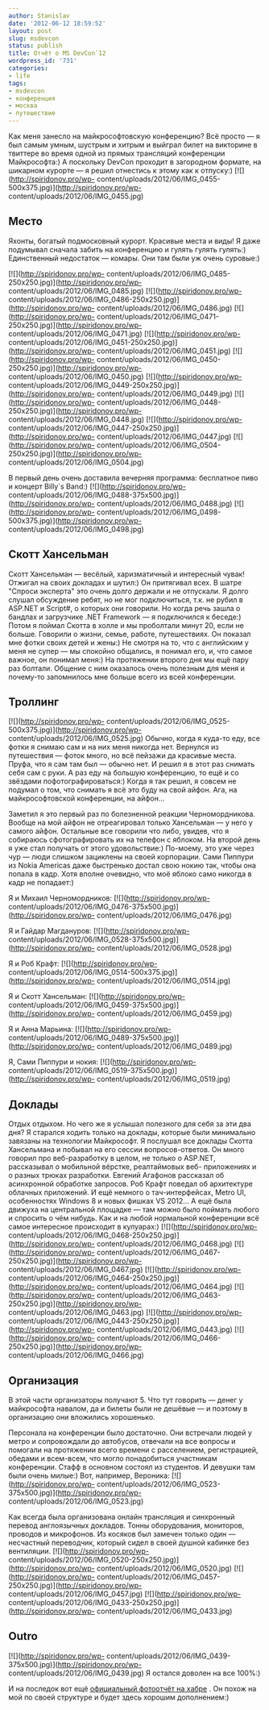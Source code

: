 ```yaml
---
author: Stanislav
date: '2012-06-12 18:59:52'
layout: post
slug: msdevcon
status: publish
title: Отчёт о MS DevCon`12
wordpress_id: '731'
categories:
- life
tags:
- msdevcon
- конференция
- москва
- путешествие
---
```


Как меня занесло на майкрософтовскую конференцию? Всё просто — я был самым
умным, шустрым и хитрым и выйграл билет на викторине в твиттере во время одной
из прямых трансляций конференции Майкрософта:) А поскольку DevCon проходит в
загородном формате, на шикарном курорте — я решил отнестись к этому как к
отпуску:) [![](http://spiridonov.pro/wp-
content/uploads/2012/06/IMG_0455-500x375.jpg)](http://spiridonov.pro/wp-
content/uploads/2012/06/IMG_0455.jpg)

## Место

Яхонты, богатый подмосковный курорт. Красивые места и виды! Я даже подумывал
сначала забить на конференцию и гулять гулять гулять:) Единственный недостаток
— комары. Они там были уж очень суровые:)

[![](http://spiridonov.pro/wp-
content/uploads/2012/06/IMG_0485-250x250.jpg)](http://spiridonov.pro/wp-
content/uploads/2012/06/IMG_0485.jpg) [![](http://spiridonov.pro/wp-
content/uploads/2012/06/IMG_0486-250x250.jpg)](http://spiridonov.pro/wp-
content/uploads/2012/06/IMG_0486.jpg) [![](http://spiridonov.pro/wp-
content/uploads/2012/06/IMG_0471-250x250.jpg)](http://spiridonov.pro/wp-
content/uploads/2012/06/IMG_0471.jpg) [![](http://spiridonov.pro/wp-
content/uploads/2012/06/IMG_0451-250x250.jpg)](http://spiridonov.pro/wp-
content/uploads/2012/06/IMG_0451.jpg) [![](http://spiridonov.pro/wp-
content/uploads/2012/06/IMG_0450-250x250.jpg)](http://spiridonov.pro/wp-
content/uploads/2012/06/IMG_0450.jpg) [![](http://spiridonov.pro/wp-
content/uploads/2012/06/IMG_0449-250x250.jpg)](http://spiridonov.pro/wp-
content/uploads/2012/06/IMG_0449.jpg) [![](http://spiridonov.pro/wp-
content/uploads/2012/06/IMG_0448-250x250.jpg)](http://spiridonov.pro/wp-
content/uploads/2012/06/IMG_0448.jpg) [![](http://spiridonov.pro/wp-
content/uploads/2012/06/IMG_0447-250x250.jpg)](http://spiridonov.pro/wp-
content/uploads/2012/06/IMG_0447.jpg) [![](http://spiridonov.pro/wp-
content/uploads/2012/06/IMG_0504-250x250.jpg)](http://spiridonov.pro/wp-
content/uploads/2012/06/IMG_0504.jpg)

В первый день очень доставила вечерняя программа: бесплатное пиво и концерт
Billy`s Band:) [![](http://spiridonov.pro/wp-
content/uploads/2012/06/IMG_0488-375x500.jpg)](http://spiridonov.pro/wp-
content/uploads/2012/06/IMG_0488.jpg) [![](http://spiridonov.pro/wp-
content/uploads/2012/06/IMG_0498-500x375.jpg)](http://spiridonov.pro/wp-
content/uploads/2012/06/IMG_0498.jpg)

## Скотт Хансельман

Скотт Хансельман — весёлый, харизматичный и интересный чувак! Отжигал на своих
докладах и шутил:) Он притягивал всех. В шатре "Спроси эксперта" это очень
долго держали и не отпускали. Я долго слушал обсуждение ребят, но не мог
подключиться, т.к. не рубил в ASP.NET и Script#, о которых они говорили. Но
когда речь зашла о бандлах и загрузчике .NET Framework — я подключился к
беседе:) Потом я поймал Скотта в холле и мы проболтали минут 20, если не
больше. Говорили о жизни, семье, работе, путешествиях. Он показал мне фотки
своих детей и жены:) Не смотря на то, что с английским у меня не супер — мы
спокойно общались, я понимал его, и, что самое важное, он понимал меня:) На
протяжении второго дня мы ещё пару раз болтали. Общение с ним оказалось очень
полезным для меня и почему-то запомнилось мне больше всего из всей
конференции.

## Троллинг

[![](http://spiridonov.pro/wp-
content/uploads/2012/06/IMG_0525-500x375.jpg)](http://spiridonov.pro/wp-
content/uploads/2012/06/IMG_0525.jpg) Обычно, когда я куда-то еду, все фотки я
снимаю сам и на них меня никогда нет. Вернулся из путешествия — фоток много,
но всё пейзажи да красивые места. Пруфа, что я сам там был — обычно нет. И
решил я в этот раз снимать себя сам с руки. А раз еду на большую конференцию,
то ещё и со звёздами пофотографироваться:) Когда я так решил, я совсем не
подумал о том, что снимать я всё это буду на свой айфон. Ага, на
майкрософтовской конференции, на айфон...

Заметил я это первый раз по болезненной реакции Черномордникова. Вообще на мой
айфон не отреагировал только Хансельман — у него у самого айфон. Остальные все
говорили что либо, увидев, что я собираюсь сфотографировать их на телефон с
яблоком. На второй день я уже стал получать от этого удовольствие:) По-моему,
это уже через чур — люди слишком зациклены на своей корпорации. Сами Пиппури
из Nokia Americas даже быстренько достал свою нокию так, чтобы она попала в
кадр. Хотя вполне очевидно, что моё яблоко само никогда в кадр не попадает:)

Я и Михаил Черномордников: [![](http://spiridonov.pro/wp-
content/uploads/2012/06/IMG_0476-375x500.jpg)](http://spiridonov.pro/wp-
content/uploads/2012/06/IMG_0476.jpg)

Я и Гайдар Магдануров: [![](http://spiridonov.pro/wp-
content/uploads/2012/06/IMG_0528-375x500.jpg)](http://spiridonov.pro/wp-
content/uploads/2012/06/IMG_0528.jpg)

Я и Роб Крафт: [![](http://spiridonov.pro/wp-
content/uploads/2012/06/IMG_0514-500x375.jpg)](http://spiridonov.pro/wp-
content/uploads/2012/06/IMG_0514.jpg)

Я и Скотт Хансельман: [![](http://spiridonov.pro/wp-
content/uploads/2012/06/IMG_0459-375x500.jpg)](http://spiridonov.pro/wp-
content/uploads/2012/06/IMG_0459.jpg)

Я и Анна Марьина: [![](http://spiridonov.pro/wp-
content/uploads/2012/06/IMG_0489-375x500.jpg)](http://spiridonov.pro/wp-
content/uploads/2012/06/IMG_0489.jpg)

Я, Сами Пиппури и нокия: [![](http://spiridonov.pro/wp-
content/uploads/2012/06/IMG_0519-375x500.jpg)](http://spiridonov.pro/wp-
content/uploads/2012/06/IMG_0519.jpg)

## Доклады

Отдых отдыхом. Но чего же я услышал полезного для себя за эти два дня? Я
старался ходить только на доклады, которые были минимально завязаны на
технологии Майкрософт. Я послушал все доклады Скотта Хансельмана и побывал на
его сессии вопросов-ответов. Он много говорил про веб-разработку в целом, не
только о ASP.NET, рассказывал о мобильной вёрстке, реалтаймовых веб-
приложениях и о разных трюках разработки. Евгений Агафонов рассказал об
асинхронной обработке запросов. Роб Крафт поведал об архитектуре облачных
приложений. И ещё немного о тач-интерфейсах, Metro UI, особенностях Windows 8
и новых фишках VS 2012... А ещё была движуха на центральной площадке — там
можно было поймать любого и спросить о чём нибудь. Как и на любой нормальной
конференции всё самое интересное происходит в кулуарах:)
[![](http://spiridonov.pro/wp-
content/uploads/2012/06/IMG_0468-250x250.jpg)](http://spiridonov.pro/wp-
content/uploads/2012/06/IMG_0468.jpg) [![](http://spiridonov.pro/wp-
content/uploads/2012/06/IMG_0467-250x250.jpg)](http://spiridonov.pro/wp-
content/uploads/2012/06/IMG_0467.jpg) [![](http://spiridonov.pro/wp-
content/uploads/2012/06/IMG_0464-250x250.jpg)](http://spiridonov.pro/wp-
content/uploads/2012/06/IMG_0464.jpg) [![](http://spiridonov.pro/wp-
content/uploads/2012/06/IMG_0463-250x250.jpg)](http://spiridonov.pro/wp-
content/uploads/2012/06/IMG_0463.jpg) [![](http://spiridonov.pro/wp-
content/uploads/2012/06/IMG_0443-250x250.jpg)](http://spiridonov.pro/wp-
content/uploads/2012/06/IMG_0443.jpg) [![](http://spiridonov.pro/wp-
content/uploads/2012/06/IMG_0466-250x250.jpg)](http://spiridonov.pro/wp-
content/uploads/2012/06/IMG_0466.jpg)

## Организация

В этой части организаторы получают 5. Что тут говорить — денег у майкрософта
навалом, да и билеты были не дешёвые — и поэтому в организацию они вложились
хорошенько.

Персонала на конференции было достаточно. Они встречали людей у метро и
сопровождали до автобусов, отвечали на все вопросы и помогали на протяжении
всего времени с расселением, регистрацией, обедами и всем-всем, что могло
понадобиться участникам конференции. Стафф в основном состоял из студентов. И
девушки там были очень милые:) Вот, например, Вероника:
[![](http://spiridonov.pro/wp-
content/uploads/2012/06/IMG_0523-375x500.jpg)](http://spiridonov.pro/wp-
content/uploads/2012/06/IMG_0523.jpg)

Как всегда была организована онлайн трансляция и синхронный перевод
англоязычных докладов. Тонны оборудования, мониторов, проводов и микрофонов.
Из косяков был замечен только один — несчастный переводчик, который сидел в
своей душной кабинке без вентиляции. [![](http://spiridonov.pro/wp-
content/uploads/2012/06/IMG_0520-250x250.jpg)](http://spiridonov.pro/wp-
content/uploads/2012/06/IMG_0520.jpg) [![](http://spiridonov.pro/wp-
content/uploads/2012/06/IMG_0457-250x250.jpg)](http://spiridonov.pro/wp-
content/uploads/2012/06/IMG_0457.jpg) [![](http://spiridonov.pro/wp-
content/uploads/2012/06/IMG_0433-250x250.jpg)](http://spiridonov.pro/wp-
content/uploads/2012/06/IMG_0433.jpg)

## Outro

[![](http://spiridonov.pro/wp-
content/uploads/2012/06/IMG_0439-375x500.jpg)](http://spiridonov.pro/wp-
content/uploads/2012/06/IMG_0439.jpg) Я остался доволен на все 100%:)

И на последок вот ещё [официальный фотоотчёт на
хабре](http://habrahabr.ru/company/microsoft/blog/145494/) . Он похож на мой
по своей структуре и будет здесь хорошим дополнением:)

